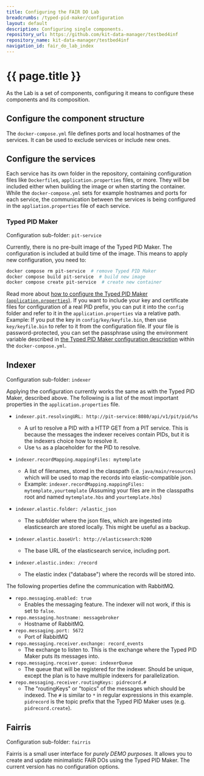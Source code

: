 ```yaml
---
title: Configuring the FAIR DO Lab
breadcrumbs: /typed-pid-maker/configuration
layout: default
description: Configuring single components.
repository_url: https://github.com/kit-data-manager/testbed4inf
repository_name: kit-data-manager/testbed4inf
navigation_id: fair_do_lab_index
---
```


# {{ page.title }}

As the Lab is a set of components, configuring it means to configure these components and its composition.

## Configure the component structure

The `docker-compose.yml` file defines ports and local hostnames of the services. It can be used to exclude services or include new ones.

## Configure the services

Each service has its own folder in the repository, containing configuration files like `Dockerfile`s, `application.properties` files, or more. They will be included either when building the image or when starting the container. While the `docker-compose.yml` sets for example hostnames and ports for each service, the communication between the services is being configured in the `appliation.properties` file of each service.

### Typed PID Maker

Configuration sub-folder: `pit-service`

Currently, there is no pre-built image of the Typed PID Maker. The configuration is included at build time of the image. This means to apply new configuration, you need to:

```bash
docker compose rm pit-service  # remove Typed PID Maker
docker compose build pit-service  # build new image
docker compose create pit-service  # create new container
```

Read more about [how to configure the Typed PID Maker (`application.properties`)](../typed-pid-maker/configuration.html). If you want to include your key and certificate files for configuration of a real PID prefix, you can put it into the `config` folder and refer to it in the `application.properties` via a relative path. Example: If you put the key in `config/key/keyfile.bin`, then use `key/keyfile.bin` to refer to it from the configuration file. If your file is password-protected, you can set the passphrase using the environment variable described in [the Typed PID Maker configuration description](../typed-pid-maker/configuration.html) within the `docker-compose.yml`.

## Indexer

Configuration sub-folder: `indexer`

Applying the configuration currently works the same as with the Typed PID Maker, described above. The following is a list of the most important properties in the `application.properties` file.

- `indexer.pit.resolvingURL: http://pit-service:8080/api/v1/pit/pid/%s`
    - A url to resolve a PID with a HTTP GET from a PIT service. This is because the messages the indexer receives contain PIDs, but it is the indexers choice how to resolve it.
    - Use `%s` as a placeholder for the PID to resolve.

- `indexer.recordMapping.mappingFiles: mytemplate`
    - A list of filenames, stored in the classpath (i.e. `java/main/resources`) which will be used to map the records into elastic-compatible json.
    - Example: `indexer.recordMapping.mappingFiles: mytemplate,yourtemplate` (Assuming your files are in the classpaths root and named `mytemplate.hbs` and `yourtemplate.hbs`)

- `indexer.elastic.folder: /elastic_json`
    - The subfolder where the json files, which are ingested into elasticsearch are stored locally. This might be useful as a backup.

- `indexer.elastic.baseUrl: http://elasticsearch:9200`
    - The base URL of the elasticsearch service, including port.

- `indexer.elastic.index: /record`
    - The elastic index ("database") where the records will be stored into.

The following properties define the communication with RabbitMQ.

- `repo.messaging.enabled: true`
    - Enables the messaging feature. The indexer will not work, if this is set to `false`.
- `repo.messaging.hostname: messagebroker`
    - Hostname of RabbitMQ.
- `repo.messaging.port: 5672`
    - Port of RabbitMQ
- `repo.messaging.receiver.exchange: record_events`
    - The exchange to listen to. This is the exchange where the Typed PID Maker puts its messages into.
- `repo.messaging.receiver.queue: indexerQueue`
    - The queue that will be registered for the indexer. Should be unique, except the plan is to have multiple indexers for parallelization.
- `repo.messaging.receiver.routingKeys: pidrecord.#`
    - The "routingKeys" or "topics" of the messages which should be indexed. The `#` is similar to `*` in regular expressions in this example. `pidrecord` is the topic prefix that the Typed PID Maker uses (e.g. `pidrecord.create`).

## Fairris

Configuration sub-folder: `fairris`

Fairris is a small user interface for *purely DEMO purposes*. It allows you to create and update minimalistic FAIR DOs using the Typed PID Maker. The current version has no configuration options.
